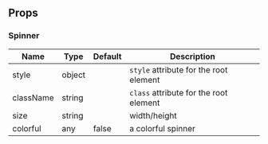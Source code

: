 ## Props ##

### Spinner ###

Name         | Type   | Default | Description
-------------|--------|---------|-------------
style        | object |         | `style` attribute for the root element
className    | string |         | `class` attribute for the root element
size         | string |         | width/height
colorful     | any    | false   | a colorful spinner
